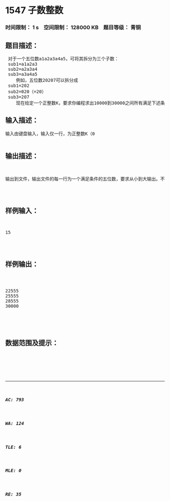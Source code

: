 # 1547 子数整数   
### 时间限制： 1 s&nbsp;&nbsp;&nbsp;&nbsp;空间限制： 128000 KB&nbsp;&nbsp;&nbsp;&nbsp;题目等级： 青铜  
## 题目描述：  

<pre>
 对于一个五位数a1a2a3a4a5，可将其拆分为三个子数：
 sub1=a1a2a3
 sub2=a2a3a4
 sub3=a3a4a5
    例如，五位数20207可以拆分成
 sub1=202
 sub2=020（=20）
 sub3=207
    现在给定一个正整数K，要求你编程求出10000到30000之间所有满足下述条件的五位数，条件是这些五位数的三个子数sub1，sub2，sub3都可被K整除。
</pre>
  
  
## 输入描述：  

<pre>
输入由键盘输入，输入仅一行，为正整数K（0<K<1000）。
</pre>
  
  
## 输出描述：  

<pre>
输出到文件，输出文件的每一行为一个满足条件的五位数，要求从小到大输出。不得重复输出或遗漏。如果无解，则输出“No”。
</pre>
  
  
## 样例输入：  

<pre>
15
</pre>
  
  
## 样例输出：  

<pre>

22555
25555
28555
30000

</pre>
  
  
## 数据范围及提示：  

<pre>
</pre>
  
  
***  

##### AC: 793  
##### WA: 124  
##### TLE: 6  
##### MLE: 0  
##### RE: 35  
